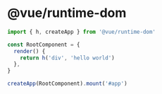 # @vue/runtime-dom

```js
import { h, createApp } from '@vue/runtime-dom'

const RootComponent = {
  render() {
    return h('div', 'hello world')
  },
}

createApp(RootComponent).mount('#app')
```
